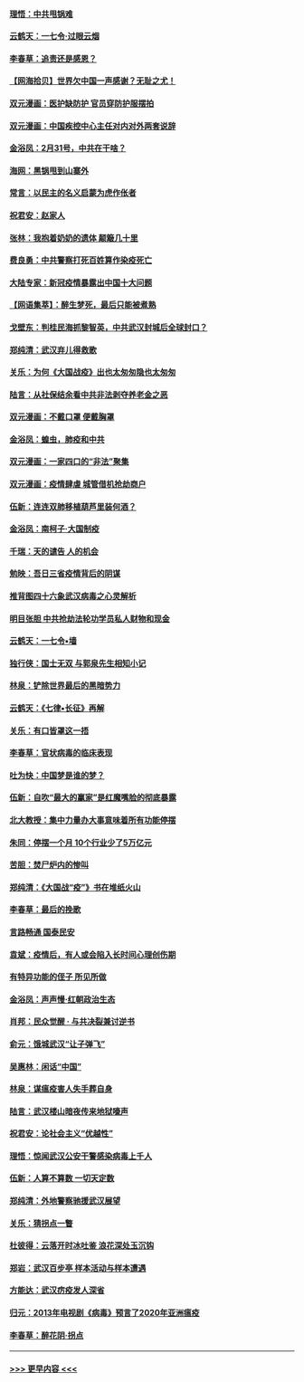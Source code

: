 #### [理悟：中共甩锅难](../pages/nsc993/n11925355.md?t=03091003) 
#### [云鹤天：一七令·过眼云烟](../pages/nsc993/n11925284.md?t=03091003) 
#### [李春草：追责还是感恩？](../pages/nsc993/n11925274.md?t=03091003) 
#### [【网海拾贝】世界欠中国一声感谢？无耻之尤！](../pages/nsc993/n11925239.md?t=03091003) 
#### [双元漫画：医护缺防护 官员穿防护服摆拍](../pages/nsc993/n11923899.md?t=03091003) 
#### [双元漫画：中国疾控中心主任对内对外两套说辞](../pages/nsc993/n11921994.md?t=03091003) 
#### [金浴凤：2月31号，中共在干啥？](../pages/nsc993/n11922706.md?t=03091003) 
#### [海网：黑锅甩到山寨外](../pages/nsc993/n11922688.md?t=03091003) 
#### [常言：以民主的名义启蒙为虎作伥者](../pages/nsc993/n11922217.md?t=03091003) 
#### [祝君安：赵家人](../pages/nsc993/n11922209.md?t=03091003) 
#### [张林：我抱着奶奶的遗体 颠簸几十里](../pages/nsc993/n11920945.md?t=03091003) 
#### [费良勇：中共警察打死百姓算作染疫死亡](../pages/nsc993/n11919264.md?t=03091003) 
#### [大陆专家：新冠疫情暴露出中国十大问题](../pages/nsc993/n11919187.md?t=03091003) 
#### [【网语集萃】：醉生梦死，最后只能被煮熟](../pages/nsc993/n11918994.md?t=03091003) 
#### [戈壁东：判桂民海抓黎智英，中共武汉封城后全球封口？](../pages/nsc993/n11917982.md?t=03091003) 
#### [郑纯清：武汉弃儿得救歌](../pages/nsc993/n11917881.md?t=03091003) 
#### [关乐：为何《大国战疫》出也太匆匆隐也太匆匆](../pages/nsc993/n11917792.md?t=03091003) 
#### [陆言：从社保结余看中共非法剥夺养老金之恶](../pages/nsc993/n11917084.md?t=03091003) 
#### [双元漫画：不戴口罩 便戴胸罩](../pages/nsc993/n11916447.md?t=03091003) 
#### [金浴凤：蝗虫，肺疫和中共](../pages/nsc993/n11916904.md?t=03091003) 
#### [双元漫画：一家四口的“非法”聚集](../pages/nsc993/n11916378.md?t=03091003) 
#### [双元漫画：疫情肆虐 城管借机抢劫商户](../pages/nsc993/n11916310.md?t=03091003) 
#### [伍新：连连双肺移植葫芦里装何酒？](../pages/nsc993/n11913667.md?t=03091003) 
#### [金浴凤：南柯子·大国制疫](../pages/nsc993/n11913657.md?t=03091003) 
#### [千瑞：天的谴告  人的机会](../pages/nsc993/n11913309.md?t=03091003) 
#### [勉映：吾日三省疫情背后的阴谋](../pages/nsc993/n11913079.md?t=03091003) 
#### [推背图四十六象武汉病毒之心灵解析](../pages/nsc993/n11911761.md?t=03091003) 
#### [明目张胆 中共抢劫法轮功学员私人财物和现金](../pages/nsc993/n11910262.md?t=03091003) 
#### [云鹤天：一七令▪墙](../pages/nsc993/n11910627.md?t=03091003) 
#### [独行侠：国士无双 与郭泉先生相知小记](../pages/nsc993/n11910613.md?t=03091003) 
#### [林泉：铲除世界最后的黑暗势力](../pages/nsc993/n11909320.md?t=03091003) 
#### [云鹤天：《七律▪长征》再解](../pages/nsc993/n11909327.md?t=03091003) 
#### [关乐：有口皆罩这一捂](../pages/nsc993/n11908393.md?t=03091003) 
#### [李春草：官状病毒的临床表现](../pages/nsc993/n11908339.md?t=03091003) 
#### [吐为快：中国梦是谁的梦？](../pages/nsc993/n11906564.md?t=03091003) 
#### [伍新：自吹“最大的赢家”是红魔嘴脸的彻底暴露](../pages/nsc993/n11906407.md?t=03091003) 
#### [北大教授：集中力量办大事意味着所有功能停摆](../pages/nsc993/n11904800.md?t=03091003) 
#### [朱同：停摆一个月 10个行业少了5万亿元](../pages/nsc993/n11904498.md?t=03091003) 
#### [苦胆：焚尸炉内的惨叫](../pages/nsc993/n11904479.md?t=03091003) 
#### [郑纯清：《大国战“疫”》书在堆纸火山](../pages/nsc993/n11904450.md?t=03091003) 
#### [李春草：最后的挽歌](../pages/nsc993/n11904441.md?t=03091003) 
#### [言路畅通 国泰民安](../pages/nsc993/n11904222.md?t=03091003) 
#### [袁斌：疫情后，有人或会陷入长时间心理创伤期](../pages/nsc993/n11901514.md?t=03091003) 
#### [有特异功能的侄子 所见所做](../pages/nsc993/n11901154.md?t=03091003) 
#### [金浴凤：声声慢‧红朝政治生态](../pages/nsc993/n11899553.md?t=03091003) 
#### [肖邦：民众觉醒 · 与共决裂兼讨逆书](../pages/nsc993/n11898435.md?t=03091003) 
#### [俞元：饿城武汉“让子弹飞”](../pages/nsc993/n11898344.md?t=03091003) 
#### [吴惠林：闲话“中国”](../pages/nsc993/n11898182.md?t=03091003) 
#### [林泉：谋瘟疫害人失手葬自身](../pages/nsc993/n11897892.md?t=03091003) 
#### [陆言：武汉楼山暗夜传来地狱嚎声](../pages/nsc993/n11897033.md?t=03091003) 
#### [祝君安：论社会主义“优越性”](../pages/nsc993/n11897005.md?t=03091003) 
#### [理悟：惊闻武汉公安干警感染病毒上千人](../pages/nsc993/n11896947.md?t=03091003) 
#### [伍新：人算不算数 一切天定数](../pages/nsc993/n11893372.md?t=03091003) 
#### [郑纯清：外地警察驰援武汉展望](../pages/nsc993/n11893115.md?t=03091003) 
#### [关乐：猜拐点一瞥](../pages/nsc993/n11893020.md?t=03091003) 
#### [杜彼得：云落开时冰吐鉴 浪花深处玉沉钩](../pages/nsc993/n11892107.md?t=03091003) 
#### [郑岩：武汉百步亭 样本活动与样本遭遇](../pages/nsc993/n11892310.md?t=03091003) 
#### [方能达：武汉疠疫发人深省](../pages/nsc993/n11891376.md?t=03091003) 
#### [归元：2013年电视剧《病毒》预言了2020年亚洲瘟疫](../pages/nsc993/n11891126.md?t=03091003) 
#### [李春草：醉花阴·拐点](../pages/nsc993/n11890567.md?t=03091003) 

----
#### [ >>> 更早内容 <<< ](../indexes/nsc993-earlier.md)

